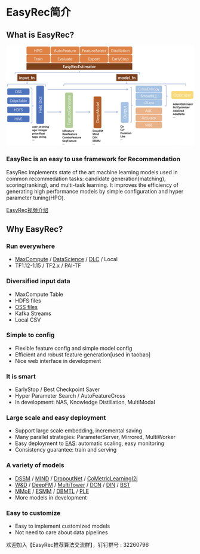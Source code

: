 # EasyRec简介

## What is EasyRec?

![intro.png](../images/intro.png)

### EasyRec is an easy to use framework for Recommendation

EasyRec implements state of the art machine learning models used in common recommedation tasks: candidate generation(matching), scoring(ranking), and multi-task learning. It improves the efficiency of generating high performance models by simple configuration and hyper parameter tuning(HPO).

[EasyRec视频介绍](https://cloud.video.taobao.com/play/u/2248819/p/1/e/6/t/1/325898294308.mp4)

## Why EasyRec?

### Run everywhere

- [MaxCompute](https://help.aliyun.com/product/27797.html) / [DataScience](https://help.aliyun.com/document_detail/170836.html) / [DLC](https://www.alibabacloud.com/help/zh/doc-detail/165137.htm?spm=a2c63.p38356.b99.79.4c0734a4bVav8D) / Local
- TF1.12-1.15 / TF2.x / PAI-TF

### Diversified input data

- MaxCompute Table
- HDFS files
- [OSS files](https://help.aliyun.com/product/31815.html?spm=5176.7933691.1309819.8.5bb52a66ZQOobj)
- Kafka Streams
- Local CSV

### Simple to config

- Flexible feature config and simple model config
- Efficient and robust feature generation\[used in taobao\]
- Nice web interface in development

### It is smart

- EarlyStop / Best Checkpoint Saver
- Hyper Parameter Search / AutoFeatureCross
- In development: NAS, Knowledge Distillation, MultiModal

### Large scale and easy deployment

- Support large scale embedding, incremental saving
- Many parallel strategies: ParameterServer, Mirrored, MultiWorker
- Easy deployment to [EAS](https://help.aliyun.com/document_detail/113696.html?spm=a2c4g.11174283.6.745.344d1987M3j15E): automatic scaling, easy monitoring
- Consistency guarantee: train and serving

### A variety of models

- [DSSM](models/dssm.md) / [MIND](models/mind.md) / [DropoutNet](models/dropoutnet.md) / [CoMetricLearningI2I](models/co_metric_learning_i2i.md)
- [W&D](models/wide_and_deep.md) / [DeepFM](models/deepfm.md) / [MultiTower](models/multi_tower.md) / [DCN](models/dcn.md) / [DIN](models/din.md) / [BST](models/bst.md)
- [MMoE](models/mmoe.md) / [ESMM](models/esmm.md) / [DBMTL](models/dbmtl.md) / [PLE](models/ple.md)
- More models in development

### Easy to customize

- Easy to implement customized models
- Not need to care about data pipelines

欢迎加入【EasyRec推荐算法交流群】，钉钉群号 : 32260796
